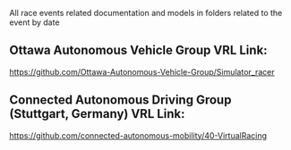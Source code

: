 All race events related documentation and models in folders related to the event by date

## Ottawa Autonomous Vehicle Group VRL Link:
https://github.com/Ottawa-Autonomous-Vehicle-Group/Simulator_racer

## Connected Autonomous Driving Group (Stuttgart, Germany) VRL Link:
https://github.com/connected-autonomous-mobility/40-VirtualRacing
